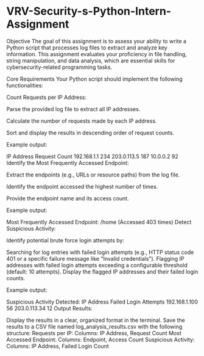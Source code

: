 # VRV-Security-s-Python-Intern-Assignment
Objective
The goal of this assignment is to assess your ability to write a Python script that processes log files to extract and analyze key information. This assignment evaluates your proficiency in file handling, string manipulation, and data analysis, which are essential skills for cybersecurity-related programming tasks.

Core Requirements
Your Python script should implement the following functionalities:

Count Requests per IP Address:

Parse the provided log file to extract all IP addresses.

Calculate the number of requests made by each IP address.

Sort and display the results in descending order of request counts.

Example output:

IP Address           Request Count
192.168.1.1          234
203.0.113.5          187
10.0.0.2             92
Identify the Most Frequently Accessed Endpoint:

Extract the endpoints (e.g., URLs or resource paths) from the log file.

Identify the endpoint accessed the highest number of times.

Provide the endpoint name and its access count.

Example output:

Most Frequently Accessed Endpoint:
/home (Accessed 403 times)
Detect Suspicious Activity:

Identify potential brute force login attempts by:

Searching for log entries with failed login attempts (e.g., HTTP status code 401 or a specific failure message like "Invalid credentials").
Flagging IP addresses with failed login attempts exceeding a configurable threshold (default: 10 attempts).
Display the flagged IP addresses and their failed login counts.

Example output:

Suspicious Activity Detected:
IP Address           Failed Login Attempts
192.168.1.100        56
203.0.113.34         12
Output Results:

Display the results in a clear, organized format in the terminal.
Save the results to a CSV file named log_analysis_results.csv with the following structure:
Requests per IP: Columns: IP Address, Request Count
Most Accessed Endpoint: Columns: Endpoint, Access Count
Suspicious Activity: Columns: IP Address, Failed Login Count
